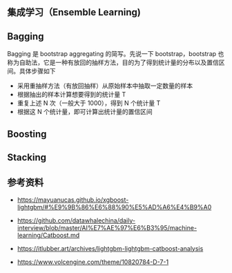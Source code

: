 ## 集成学习（Ensemble Learning)

## Bagging

Bagging 是 bootstrap aggregating 的简写。先说一下 bootstrap，bootstrap 也称为自助法，它是一种有放回的抽样方法，目的为了得到统计量的分布以及置信区间。具体步骤如下

- 采用重抽样方法（有放回抽样）从原始样本中抽取一定数量的样本
- 根据抽出的样本计算想要得到的统计量 T
- 重复上述 N 次（一般大于 1000），得到 N 个统计量 T
- 根据这 N 个统计量，即可计算出统计量的置信区间

## Boosting

## Stacking

## 参考资料

- <https://mayuanucas.github.io/xgboost-lightgbm/#%E9%9B%86%E6%88%90%E5%AD%A6%E4%B9%A0>

- <https://github.com/datawhalechina/daily-interview/blob/master/AI%E7%AE%97%E6%B3%95/machine-learning/Catboost.md>

- <https://itlubber.art/archives/lightgbm-lightgbm-catboost-analysis>

- <https://www.volcengine.com/theme/10820784-D-7-1>